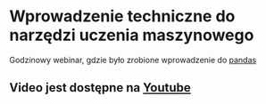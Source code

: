 # Wprowadzenie techniczne do narzędzi uczenia maszynowego
Godzinowy webinar, gdzie było zrobione wprowadzenie do [pandas](http://pandas.pydata.org/)

## Video jest dostępne na [Youtube](https://www.youtube.com/watch?v=zRahH6LkY40)
